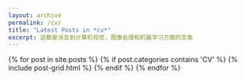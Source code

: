 ```yaml
---
layout: archive
permalink: /cv/
title: "Latest Posts in *cv*"
excerpt: 这都是涉及到计算机视觉，图像处理和机器学习方面的文章
---
```


<div class="tiles">
{% for post in site.posts %}
	{% if post.categories contains 'CV' %}
		{% include post-grid.html %}
	{% endif %}
{% endfor %}
</div><!-- /.tiles -->

